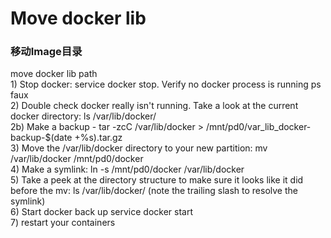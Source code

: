 # Move docker lib

### 移动Image目录

move docker lib path  
1\) Stop docker: service docker stop. Verify no docker process is running ps faux  
2\) Double check docker really isn't running. Take a look at the current docker directory: ls /var/lib/docker/  
2b\) Make a backup - tar -zcC /var/lib/docker &gt; /mnt/pd0/var\_lib\_docker-backup-$\(date +%s\).tar.gz  
3\) Move the /var/lib/docker directory to your new partition: mv /var/lib/docker /mnt/pd0/docker  
4\) Make a symlink: ln -s /mnt/pd0/docker /var/lib/docker  
5\) Take a peek at the directory structure to make sure it looks like it did before the mv: ls /var/lib/docker/ \(note the trailing slash to resolve the symlink\)  
6\) Start docker back up service docker start  
7\) restart your containers

